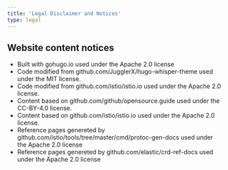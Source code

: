 ```yaml
---
title: 'Legal Disclaimer and Notices'
type: legal
---
```


## Website content notices

- Built with gohugo.io used under the Apache 2.0 license
- Code modified from github.com/JugglerX/hugo-whisper-theme used under the MIT license.  
- Code modified from github.com/istio/istio.io used under the Apache 2.0 license.
- Content based on github.com/github/opensource.guide used under the CC-BY-4.0 license.
- Content based on github.com/istio/istio.io used under the Apache 2.0 license.
- Reference pages genereted by github.com/istio/tools/tree/master/cmd/protoc-gen-docs used under the Apache 2.0 license
- Reference pages genereted by github.com/elastic/crd-ref-docs used under the Apache 2.0 license 

